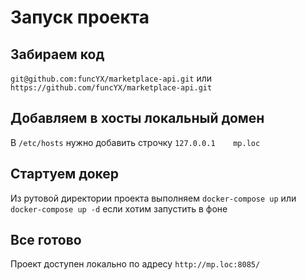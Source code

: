 # Запуск проекта

## Забираем код
`git@github.com:funcYX/marketplace-api.git` или `https://github.com/funcYX/marketplace-api.git`

## Добавляем в хосты локальный домен
В `/etc/hosts` нужно добавить строчку `127.0.0.1	mp.loc`

## Стартуем докер
Из рутовой директории проекта выполняем
`docker-compose up`  или `docker-compose up -d` если хотим запустить в фоне

## Все готово
Проект доступен локально по адресу 
`http://mp.loc:8085/`